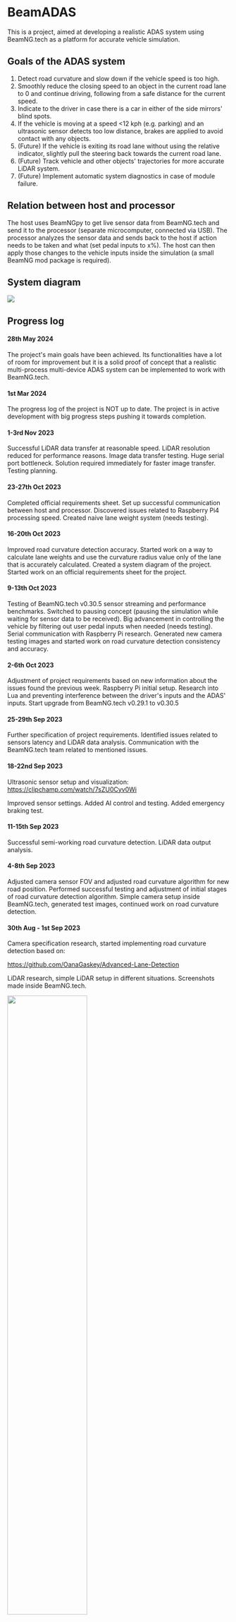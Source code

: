 # BeamADAS
This is a project, aimed at developing a realistic ADAS system using BeamNG.tech as a platform for accurate vehicle simulation.

## Goals of the ADAS system
1. Detect road curvature and slow down if the vehicle speed is too high.
2. Smoothly reduce the closing speed to an object in the current road lane to 0 and continue driving, following from a safe distance for the current speed.
3. Indicate to the driver in case there is a car in either of the side mirrors' blind spots.
4. If the vehicle is moving at a speed <12 kph (e.g. parking) and an ultrasonic sensor detects too low distance, brakes are applied to avoid contact with any objects.
5. (Future) If the vehicle is exiting its road lane without using the relative indicator, slightly pull the steering back towards the current road lane.
6. (Future) Track vehicle and other objects' trajectories for more accurate LiDAR system.
7. (Future) Implement automatic system diagnostics in case of module failure.

## Relation between host and processor
The host uses BeamNGpy to get live sensor data from BeamNG.tech and send it to the processor (separate microcomputer, connected via USB). The processor analyzes the sensor data and sends back to the host if action needs to be taken and what (set pedal inputs to x%). The host can then apply those changes to the vehicle inputs inside the simulation (a small BeamNG mod package is required). 

## System diagram
<img src="https://github.com/Quant14/BeamADAS/blob/main/media/beamadas_diagram.png?raw=true">

## Progress log
#### 28th May 2024
The project's main goals have been achieved. Its functionalities have a lot of room for improvement but it is a solid proof of concept that a realistic multi-process multi-device ADAS system can be implemented to work with BeamNG.tech. 
#### 1st Mar 2024
The progress log of the project is NOT up to date. The project is in active development with big progress steps pushing it towards completion. 
#### 1-3rd Nov 2023
Successful LiDAR data transfer at reasonable speed. LiDAR resolution reduced for performance reasons.
Image data transfer testing. Huge serial port bottleneck. Solution required immediately for faster image transfer.
Testing planning.
#### 23-27th Oct 2023
Completed official requirements sheet.
Set up successful communication between host and processor. 
Discovered issues related to Raspberry Pi4 processing speed. 
Created naive lane weight system (needs testing).
#### 16-20th Oct 2023
Improved road curvature detection accuracy.
Started work on a way to calculate lane weights and use the curvature radius value only of the lane that is accurately calculated.
Created a system diagram of the project.
Started work on an official requirements sheet for the project.
#### 9-13th Oct 2023
Testing of BeamNG.tech v0.30.5 sensor streaming and performance benchmarks.
Switched to pausing concept (pausing the simulation while waiting for sensor data to be received).
Big advancement in controlling the vehicle by filtering out user pedal inputs when needed (needs testing).
Serial communication with Raspberry Pi research.
Generated new camera testing images and started work on road curvature detection consistency and accuracy.
#### 2-6th Oct 2023
Adjustment of project requirements based on new information about the issues found the previous week.
Raspberry Pi initial setup.
Research into Lua and preventing interference between the driver's inputs and the ADAS' inputs.
Start upgrade from BeamNG.tech v0.29.1 to v0.30.5
#### 25-29th Sep 2023
Further specification of project requirements.
Identified issues related to sensors latency and LiDAR data analysis. 
Communication with the BeamNG.tech team related to mentioned issues.
#### 18-22nd Sep 2023
Ultrasonic sensor setup and visualization: https://clipchamp.com/watch/7sZU0Cyv0Wi

Improved sensor settings.
Added AI control and testing.
Added emergency braking test.
#### 11-15th Sep 2023
Successful semi-working road curvature detection.
LiDAR data output analysis.
#### 4-8th Sep 2023
Adjusted camera sensor FOV and adjusted road curvature algorithm for new road position.
Performed successful testing and adjustment of initial stages of road curvature detection algorithm.
Simple camera setup inside BeamNG.tech, generated test images, continued work on road curvature detection.
#### 30th Aug - 1st Sep 2023
Camera specification research, started implementing road curvature detection based on:

https://github.com/OanaGaskey/Advanced-Lane-Detection

LiDAR research, simple LiDAR setup in different situations. Screenshots made inside BeamNG.tech.

<img src="https://github.com/Quant14/BeamADAS/blob/main/media/highway_hood.png?raw=true" width=60%>
<img src="https://github.com/Quant14/BeamADAS/blob/main/media/highway_outside.png?raw=true" width=60%>
<img src="https://github.com/Quant14/BeamADAS/blob/main/media/countryside_hood.png?raw=true" width=60%>
<img src="https://github.com/Quant14/BeamADAS/blob/main/media/countryside_outside.png?raw=true" width=60%>
<img src="https://github.com/Quant14/BeamADAS/blob/main/media/town_hood.png?raw=true" width=60%>
<img src="https://github.com/Quant14/BeamADAS/blob/main/media/town_outside.png?raw=true" width=60%>

Project organization and requirements, installation of BeamNG.tech and initial setup.
